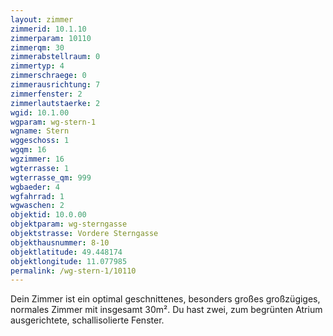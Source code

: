 ```yaml
---
layout: zimmer
zimmerid: 10.1.10
zimmerparam: 10110
zimmerqm: 30
zimmerabstellraum: 0
zimmertyp: 4
zimmerschraege: 0
zimmerausrichtung: 7
zimmerfenster: 2
zimmerlautstaerke: 2
wgid: 10.1.00
wgparam: wg-stern-1
wgname: Stern
wggeschoss: 1
wgqm: 16
wgzimmer: 16
wgterrasse: 1
wgterrasse_qm: 999
wgbaeder: 4
wgfahrrad: 1
wgwaschen: 2
objektid: 10.0.00
objektparam: wg-sterngasse
objektstrasse: Vordere Sterngasse
objekthausnummer: 8-10
objektlatitude: 49.448174
objektlongitude: 11.077985
permalink: /wg-stern-1/10110  
---
```

Dein Zimmer ist ein optimal geschnittenes, besonders großes großzügiges, normales Zimmer mit insgesamt 30m². Du hast zwei, zum begrünten Atrium ausgerichtete, schallisolierte Fenster. 